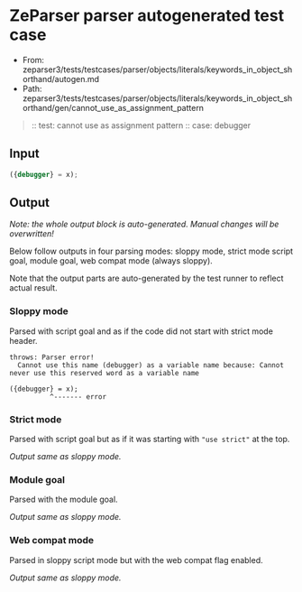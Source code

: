 # ZeParser parser autogenerated test case

- From: zeparser3/tests/testcases/parser/objects/literals/keywords_in_object_shorthand/autogen.md
- Path: zeparser3/tests/testcases/parser/objects/literals/keywords_in_object_shorthand/gen/cannot_use_as_assignment_pattern

> :: test: cannot use as assignment pattern
> :: case: debugger

## Input


`````js
({debugger} = x);
`````

## Output

_Note: the whole output block is auto-generated. Manual changes will be overwritten!_

Below follow outputs in four parsing modes: sloppy mode, strict mode script goal, module goal, web compat mode (always sloppy).

Note that the output parts are auto-generated by the test runner to reflect actual result.

### Sloppy mode

Parsed with script goal and as if the code did not start with strict mode header.

`````
throws: Parser error!
  Cannot use this name (debugger) as a variable name because: Cannot never use this reserved word as a variable name

({debugger} = x);
          ^------- error
`````

### Strict mode

Parsed with script goal but as if it was starting with `"use strict"` at the top.

_Output same as sloppy mode._

### Module goal

Parsed with the module goal.

_Output same as sloppy mode._

### Web compat mode

Parsed in sloppy script mode but with the web compat flag enabled.

_Output same as sloppy mode._
